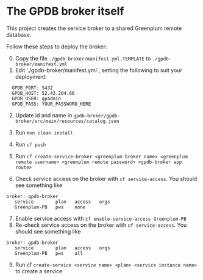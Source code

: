 # The GPDB broker itself

This project creates the service broker to a shared Greenplum remote database.

Follow these steps to deploy the broker:

0) Copy the file `./gpdb-broker/manifest.yml.TEMPLATE` to `./gpdb-broker/manifest.yml`
1) Edit './gpdb-broker/manifest.yml`, setting the following to suit your deployment:
```
  GPDB_PORT: 5432
  GPDB_HOST: 52.43.204.66
  GPDB_USER: gpadmin
  GPDB_PASS: YOUR_PASSWORD_HERE
```
2) Update id and name in `gpdb-broker/gpdb-broker/src/main/resources/catalog.json`

3) Run `mvn clean install` 
4) Run `cf push`
5) Run `cf create-service-broker <greenplum broker name> <greenplum remote username> <greenplum remote password> <gpdb-broker app route>`
6) Check service access on the broker with `cf service-access`. You should see something like 
```
broker: gpdb-broker
   service        plan   access   orgs
   Greenplum-PB   pws    none

```
7) Enable service access with `cf enable-service-access Greenplum-PB`
8) Re-check service access on the broker with `cf service-access`. You should see something like 
```
broker: gpdb-broker
   service        plan   access   orgs
   Greenplum-PB   pws    all
```
9) Run cf `create-service <service name> <plan> <service instance name>` to create a service



